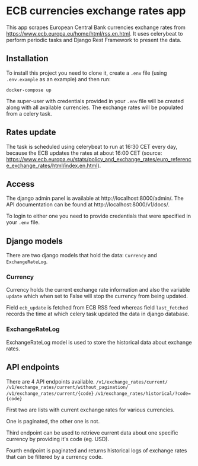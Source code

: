 # ECB currencies exchange rates app
This app scrapes European Central Bank currencies exchange rates 
from https://www.ecb.europa.eu/home/html/rss.en.html. 
It uses celerybeat to perform periodic tasks and Django Rest Framework to present the data.

## Installation
To install this project you need to clone it, 
create a `.env` file (using `.env.example` as an example) and then run:

`docker-compose up`

The super-user with credentials provided in your `.env` file will be created 
along with all available currencies. The exchange rates will be populated from a celery task.


## Rates update
The task is scheduled using celerybeat to run at 16:30 CET every day, 
because the ECB updates the rates at about 16:00 CET 
(source: https://www.ecb.europa.eu/stats/policy_and_exchange_rates/euro_reference_exchange_rates/html/index.en.html).


## Access
The django admin panel is available at http://localhost:8000/admin/.
The API documentation can be found at http://localhost:8000/v1/docs/.

To login to either one you need to provide credentials that were specified in your `.env` file.

## Django models
There are two django models that hold the data:
`Currency` and `ExchangeRateLog`. 

### Currency
Currency holds the current exchange rate information and also the variable `update` 
which when set to False will stop the currency from being updated.

Field `ecb_update` is fetched from ECB RSS feed whereas
field `last_fetched` records the time at which celery task updated the data in django database.

### ExchangeRateLog
ExchangeRateLog model is used to store the historical data about exchange rates.

## API endpoints
There are 4 API endpoints available.
`/v1/exchange_rates/current/`
`/v1/exchange_rates/current/without_pagination/`
`/v1/exchange_rates/current/{code}`
`/v1/exchange_rates/historical/?code={code}`

First two are lists with current exchange rates for various currencies. 

One is paginated, the other one is not.

Third endpoint can be used to retrieve current data about one specific currency by providing it's code (eg. USD).

Fourth endpoint is paginated and returns historical logs of exchange rates that can be filtered by a currency code.